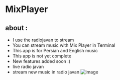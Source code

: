 # MixPlayer
## about :
- I use the radiojavan to stream
- You can stream music with Mix Player in Terminal 
- This app is for Persian and English music
- This app is not yet complete
- New features added soon :)
- live radio javan 
- stream new music in radio javan 
![image](https://user-images.githubusercontent.com/46731929/70409221-3cf39380-1a60-11ea-8579-c77dae4e2cba.png)

